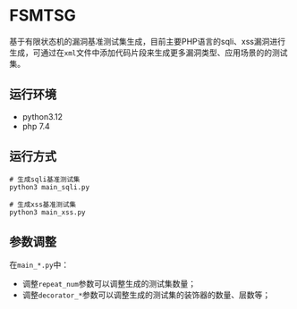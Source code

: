 # FSMTSG

基于有限状态机的漏洞基准测试集生成，目前主要PHP语言的sqli、xss漏洞进行生成，可通过在`xml`文件中添加代码片段来生成更多漏洞类型、应用场景的的测试集。

## 运行环境
- python3.12
- php 7.4

## 运行方式

```
# 生成sqli基准测试集
python3 main_sqli.py

# 生成xss基准测试集
python3 main_xss.py
```

## 参数调整

在`main_*.py`中：
- 调整`repeat_num`参数可以调整生成的测试集数量；
- 调整`decorator_*`参数可以调整生成的测试集的装饰器的数量、层数等；

